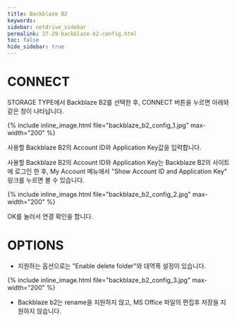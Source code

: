 ```yaml
---
title: Backblaze B2
keywords:
sidebar: netdrive_sidebar
permalink: 27-29-backblaze-b2-config.html
toc: false
hide_sidebar: true
---
```


CONNECT
==================
STORAGE TYPE에서 Backblaze B2를 선택한 후, CONNECT 버튼을 누르면 아래와 같은 창이 나타납니다.

{% include inline_image.html file="backblaze_b2_config_1.jpg" max-width="200" %}

사용할 Backblaze B2의 Account ID와 Application Key값을 입력합니다.

사용할 Backblaze B2의 Account ID와 Application Key는 Backblaze B2의 사이트에 로그인 한 후, My Account 메뉴에서 "Show Account ID and Application Key" 링크를 누르면 볼 수 있습니다.

{% include inline_image.html file="backblaze_b2_config_2.jpg" max-width="200" %}

OK를 눌러서 연결 확인을 합니다. 

OPTIONS
==================
* 지원하는 옵션으로는 "Enable delete folder"와 대역폭 설정이 있습니다.

{% include inline_image.html file="backblaze_b2_config_3.jpg" max-width="200" %}

* Backblaze b2는 rename을 지원하지 않고, MS Office 파일의 편집후 저장을 지원하지 않습니다.